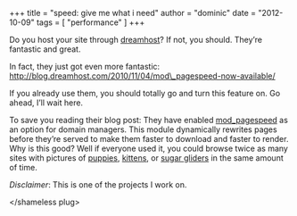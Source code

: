 +++
title = "speed: give me what i need"
author = "dominic"
date = "2012-10-09"
tags = [
  "performance"
]
+++


Do you host your site through [dreamhost](http://dreamhost.com/ "dreamhost")? If
not, you should.  They’re fantastic and great.

In fact, they just got even more fantastic:
http://blog.dreamhost.com/2010/11/04/mod\_pagespeed-now-available/

If you already use them, you should totally go and turn this feature on.  Go
ahead, I’ll wait here.

To save you reading their blog post: They have enabled
[mod\_pagespeed](http://code.google.com/speed/page-speed/docs/module.html "mod_pagespeed")
as an option for domain managers. This module dynamically rewrites pages before
they’re served to make them faster to download and faster to render. Why is this
good? Well if everyone used it, you could browse twice as many sites with
pictures of [puppies](http://cuteoverload.com/), [kittens](http://icanhascheezburger.com/),
or [sugar gliders](http://dailysquee.com/) in the same amount of time.

*Disclaimer*: This is one of the projects I work on.

&lt;/shameless plug&gt;
